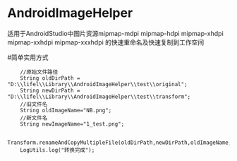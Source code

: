 # AndroidImageHelper
适用于AndroidStudio中图片资源mipmap-mdpi mipmap-hdpi mipmap-xhdpi mipmap-xxhdpi mipmap-xxxhdpi  的快速重命名及快速复制到工作空间

#简单实用方式

        //原始文件路径
        String oldDirPath = "D:\\lifel\\Library\\AndroidImageHelper\\test\\original";
        String newDirPath = "D:\\lifel\\Library\\AndroidImageHelper\\test\\transform";
        //旧文件名
        String oldImageName="NB.png";
        //新文件名
        String newImageName="1_test.png";

        Transform.renameAndCopyMultipleFile(oldDirPath,newDirPath,oldImageName,newImageName);
        LogUtils.log("转换完成");
